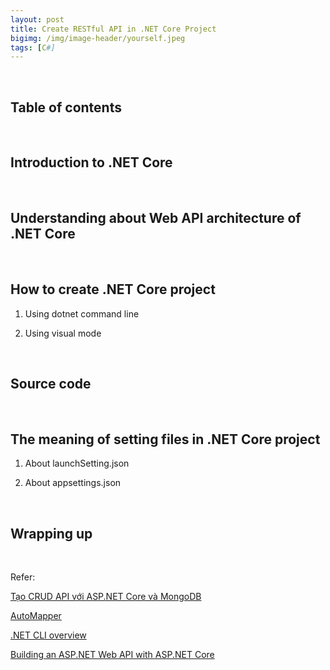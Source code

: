 ```yaml
---
layout: post
title: Create RESTful API in .NET Core Project
bigimg: /img/image-header/yourself.jpeg
tags: [C#]
---
```





<br>

## Table of contents





<br>

## Introduction to .NET Core






<br>

## Understanding about Web API architecture of .NET Core 







<br>

## How to create .NET Core project

1. Using dotnet command line



2. Using visual mode



<br>

## Source code





<br>

## The meaning of setting files in .NET Core project

1. About launchSetting.json




2. About appsettings.json




<br>

## Wrapping up




<br>

Refer:

[Tạo CRUD API với ASP.NET Core và MongoDB](https://medium.com/@superjunior.dev/c-note-t%E1%BA%A1o-crud-api-v%E1%BB%9Bi-asp-net-core-v%C3%A0-mongodb-6a4c9397e06a)

[AutoMapper](https://automapper.org/)

[.NET CLI overview](https://docs.microsoft.com/en-us/dotnet/core/tools/?tabs=netcore2x)

[Building an ASP.NET Web API with ASP.NET Core](https://www.toptal.com/asp-dot-net/asp-net-web-api-tutorial)